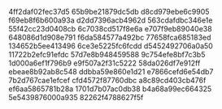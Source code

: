 4ff2daf02fec37d5
65b9be21879dc5db
d8cd979ebe6c9905
f69eb8f6b600a93a
d2dd7396acb4962d
563cdafdbc346e1e
55f42cc23d0408cb
6c7038cd517f8e6a
e707f9eb89040e38
648086d1d908e791
f6da584577a492bc
77658fca685183ed
134652b5ee413496
6ce3e5225fc6fcdd
d5452492706a0a50
11722b2efc91efdc
57d7e8b948459588
9c754efe8bf7c3b5
1d000a6ef1f796b9
e9f507a2f31c5222
58da026df7e912ff
ebeae8b92ab8c548
ddbba59e860e1d21
e7866cefd6e54db7
7b2d767cae1efcef
cfd4572f87760dbc
a8c89cd403cb476f
ef6aa5865781b28a
1701d7b07ac0db38
b4a68a99ec664325
5e5439876000a935
82262f4788627f5f
